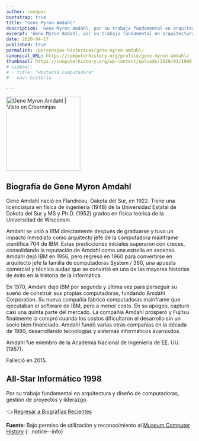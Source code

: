 ```yaml
---
author: rosepac
bootstrap: true
title: "Gene Myron Amdahl"
description: 'Gene Myron Amdahl, por su trabajo fundamental en arquitectura y diseño de computadoras, gestión de proyectos y liderazgo.'
excerpt: 'Gene Myron Amdahl, por su trabajo fundamental en arquitectura y diseño de computadoras, gestión de proyectos y liderazgo.'
date: 2020-04-17
published: true
permalink: /personajes-historicos/gene-myron-amdahl/
canonical_URL: https://computerhistory.org/profile/gene-myron-amdahl/
thumbnail: https://computerhistory.org/wp-content/uploads/2020/01/1998_gene_amdahl-e1580707756539-155x155-c-default.jpg
# sidebar:
# - title: "Historia Computadora"
#   nav: historia

---
```


<img src="https://computerhistory.org/wp-content/uploads/2020/01/1998_gene_amdahl-e1580707756539-155x155-c-default.jpg" width="200px" high="250px" alt="Gene Myron Amdahl | Visto en Ciberninjas" title="Gene Myron Amdahl | Visto en Ciberninjas" />

## **Biografía de Gene Myron Amdahl**

Gene Amdahl nació en Flandreau, Dakota del Sur, en 1922. Tiene una licenciatura en física de ingeniería (1948) de la Universidad Estatal de Dakota del Sur y MS y Ph.D. (1952) grados en física teórica de la Universidad de Wisconsin.

Amdahl se unió a IBM directamente después de graduarse y tuvo un impacto inmediato como arquitecto jefe de la computadora mainframe científica 704 de IBM. Estas predicciones iniciales superaron con creces, consolidando la reputación de Amdahl como una estrella en ascenso. Amdahl dejó IBM en 1956, pero regresó en 1960 para convertirse en arquitecto jefe la familia de computadoras System / 360, una apuesta comercial y técnica audaz que se convirtió en una de las mayores historias de éxito en la historia de la informática.

En 1970, Amdahl dejó IBM por segunda y última vez para perseguir su sueño de construir sus propias computadoras, fundando Amdahl Corporation. Su nueva compañía fabricó computadoras mainframe que ejecutaban el software de IBM, pero a menor costo. En su apogeo, capturó casi una quinta parte del mercado. La compañía Amdahl prosperó y Fujitsu finalmente la compró cuando los costos dificultaron el desarrollo sin un socio bien financiado. Amdahl fundó varias otras compañías en la década de 1980, desarrollando tecnologías y sistemas informáticos avanzados.

Amdahl fue miembro de la Academia Nacional de Ingeniería de EE. UU. (1967).

Falleció en 2015.

## All-Star Informático 1998

Por su trabajo fundamental en arquitectura y diseño de computadoras, gestión de proyectos y liderazgo.

👈 [Regresar a Biografías Recientes](/personajes-historicos/#-biografías-agregadas-más-recientes-)

**Fuente**: Bajo permiso de utilización y reconocimiento al [Museum Computer History](https://www.computerhistory.org/ "Página web el Museo de la Historia de las Computadoras") 
{: .notice--info}